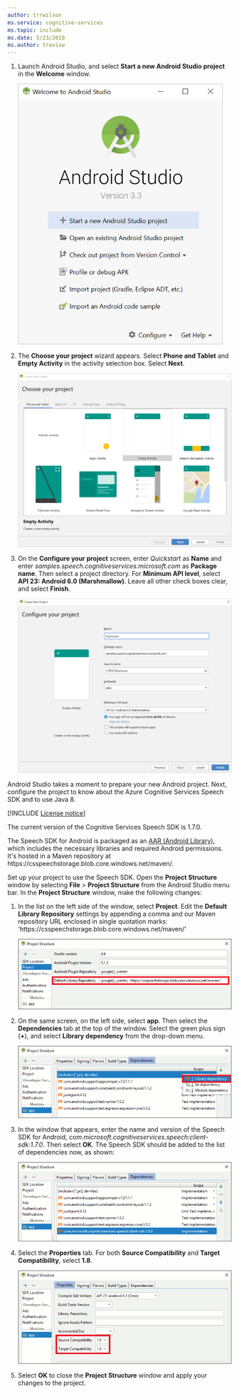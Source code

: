 ```yaml
---
author: trrwilson
ms.service: cognitive-services
ms.topic: include
ms.date: 5/23/2019
ms.author: travisw
---
```


1. Launch Android Studio, and select **Start a new Android Studio project** in the **Welcome** window.

    ![Screenshot of Android Studio Welcome window](../articles/cognitive-services/Speech-Service/media/sdk/qs-java-android-01-start-new-android-studio-project.png)

1. The **Choose your project** wizard appears. Select **Phone and Tablet** and **Empty Activity** in the activity selection box. Select **Next**.

   ![Screenshot of Choose your project wizard](../articles/cognitive-services/Speech-Service/media/sdk/qs-java-android-02-target-android-devices.png)

1. On the **Configure your project** screen, enter *Quickstart* as **Name** and enter *samples.speech.cognitiveservices.microsoft.com* as **Package name**. Then select a project directory. For **Minimum API level**, select **API 23: Android 6.0 (Marshmallow)**. Leave all other check boxes clear, and select **Finish**.

   ![Screenshot of Configure your project wizard](../articles/cognitive-services/Speech-Service/media/sdk/qs-java-android-03-create-android-project.png)

Android Studio takes a moment to prepare your new Android project. Next, configure the project to know about the Azure Cognitive Services Speech SDK and to use Java 8.

[!INCLUDE [License notice](cognitive-services-speech-service-license-notice.md)]

The current version of the Cognitive Services Speech SDK is 1.7.0.

The Speech SDK for Android is packaged as an [AAR (Android Library)](https://developer.android.com/studio/projects/android-library), which includes the necessary libraries and required Android permissions.
It's hosted in a Maven repository at https:\//csspeechstorage.blob.core.windows.net/maven/.

Set up your project to use the Speech SDK. Open the **Project Structure** window by selecting **File** > **Project Structure** from the Android Studio menu bar. In the **Project Structure** window, make the following changes:

1. In the list on the left side of the window, select **Project**. Edit the **Default Library Repository** settings by appending a comma and our Maven repository URL enclosed in single quotation marks: 'https:\//csspeechstorage.blob.core.windows.net/maven/'

   ![Screenshot of Project Structure window](../articles/cognitive-services/Speech-Service/media/sdk/qs-java-android-06-add-maven-repository.png)

1. On the same screen, on the left side, select **app**. Then select the **Dependencies** tab at the top of the window. Select the green plus sign (**+**), and select **Library dependency** from the drop-down menu.

   ![Screenshot of Library dependency](../articles/cognitive-services/Speech-Service/media/sdk/qs-java-android-07-add-module-dependency.png)

1. In the window that appears, enter the name and version of the Speech SDK for Android, *com.microsoft.cognitiveservices.speech:client-sdk:1.7.0*. Then select **OK**.
   The Speech SDK should be added to the list of dependencies now, as shown:

   ![Screenshot of Speech SDK in the list of dependencies](../articles/cognitive-services/Speech-Service/media/sdk/qs-java-android-08-dependency-added-1.0.0.png)

1. Select the **Properties** tab. For both **Source Compatibility** and **Target Compatibility**, select **1.8**.

   ![Screenshot of Source Compatibility and Target Compatibility](../articles/cognitive-services/Speech-Service/media/sdk/qs-java-android-09-dependency-added.png)

1. Select **OK** to close the **Project Structure** window and apply your changes to the project.
